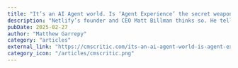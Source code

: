 ```yaml
---
title: "It’s an AI Agent world. Is ‘Agent Experience’ the secret weapon for controlling the chaos?"
description: "Netlify’s founder and CEO Matt Billman thinks so. He tells us why it’s the catalyst for moving past shallow AI features and consciously designing the “AX” of products – so we can harness the exponential power of seamlessly collaborating with agents."
pubDate: 2025-02-27
author: "Matthew Garrepy"
category: "articles"
external_link: "https://cmscritic.com/its-an-ai-agent-world-is-agent-experience-the-secret-weapon-for-controlling-the-chaos"
category_icon: "/articles/cmscritic.png"
---
```



